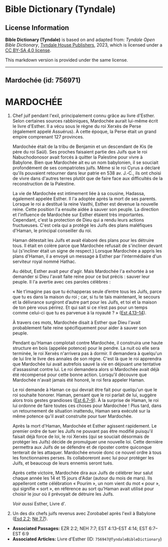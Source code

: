 # Bible Dictionary (Tyndale)

## License Information

**Bible Dictionary (Tyndale)** is based on and adapted from: _Tyndale Open Bible Dictionary_, [Tyndale House Publishers](https://tyndaleopenresources.com/), 2023, which is licensed under a [CC BY-SA 4.0 license](https://creativecommons.org/licenses/by-sa/4.0/legalcode.en).

This markdown version is provided under the same license.



--------------------------------

## Mardochée (id: 756971)

MARDOCHÉE
=========

1. Chef juif pendant l'exil, principalement connu grâce au livre d'Esther. Selon certaines sources rabbiniques, Mardochée aurait lui\-même écrit le livre d'Esther. Il a vécu sous le règne du roi Xerxès de Perse (également appelé Assuérus). À cette époque, la Perse était un grand empire comprenant 127 provinces.

    Mardochée était de la tribu de Benjamin et un descendant de Kis (le père du roi Saül). Ses proches faisaient partie des Juifs que le roi Nabuchodonosor avait forcés à quitter la Palestine pour vivre à Babylone. Bien que Mardochée ait eu un nom babylonien, il se souciait profondément de ses compatriotes juifs. Même si le roi Cyrus a déclaré qu'ils pouvaient retourner dans leur patrie en 538 av. J.‑C., ils ont choisi de vivre dans d'autres terres plutôt que de faire face aux difficultés de la reconstruction de la Palestine.

    La vie de Mardochée est intimement liée à sa cousine, Hadassa, également appelée Esther. Il l'a adoptée après la mort de ses parents. Lorsque le roi a destitué la reine Vasthi, Esther est devenue la nouvelle reine. Cette position l'a ensuite aidée à sauver son peuple. La direction et l'influence de Mardochée sur Esther étaient très importantes. Cependant, c'est la protection de Dieu qui a rendu leurs actions fructueuses. C'est cela qui a protégé les Juifs des plans maléfiques d'Haman, le principal conseiller du roi.

    Haman détestait les Juifs et avait élaboré des plans pour les détruire tous. Il était en colère parce que Mardochée refusait de s'incliner devant lui (s'incliner était un signe de respect.) Lorsque Mardochée a appris les plans d'Haman, il a envoyé un message à Esther par l'intermédiaire d'un serviteur royal nommé Hathac.

    Au début, Esther avait peur d'agir. Mais Mardochée l'a exhortée à se demander si Dieu l'avait faite reine pour ce but précis : sauver leur peuple. Il l'a avertie avec ces paroles célèbres :

    « Ne t’imagine pas que tu échapperas seule d’entre tous les Juifs, parce que tu es dans la maison du roi ; car, si tu te tais maintenant, le secours et la délivrance surgiront d’autre part pour les Juifs, et toi et la maison de ton père vous périrez. Et qui sait si ce n’est pas pour un temps comme celui\-ci que tu es parvenue à la royauté ? » ([Est 4\.13–14](https://ref.ly/Esth4:13-Esth4:14)).

    À travers ces mots, Mardochée disait à Esther que Dieu l'avait probablement faite reine spécifiquement pour aider à sauver son peuple.

    Pendant qu'Haman complotait contre Mardochée, il construira une haute structure en bois (appelée potence) pour le pendre. La nuit où elle sera terminée, le roi Xerxès n'arrivera pas à dormir. Il demandera à quelqu'un de lui lire le livre des annales de son règne. C'est là que le roi apprendra que Mardochée lui avait autrefois sauvé la vie en déjouant une tentative d'assassinat contre lui. Le roi demandera alors si Mardochée avait déjà été récompensé pour cette bonne action. Lorsqu'il découvre que Mardochée n'avait jamais été honoré, le roi fera appeler Haman.

    Le roi demande à Haman ce qui devrait être fait pour quelqu'un que le roi souhaite honorer. Haman, pensant que le roi parlait de lui, suggère alors trois gestes grandioses ([Est 6\.7–9](https://ref.ly/Esth6:7-Esth6:9)). À la surprise de Haman, le roi lui ordonne de faire toutes ces choses pour Mardochée ! Plus tard, dans un retournement de situation inattendu, Haman sera exécuté sur la même potence qu'il avait construite pour tuer Mardochée.

    Après la mort d'Haman, Mardochée et Esther agissent rapidement. Le premier ordre de tuer les Juifs ne pouvant pas être modifié puisqu'il faisait déjà force de loi, le roi Xerxès (qui se souciait désormais de protéger les Juifs) décide de promulguer une nouvelle loi. Cette dernière permettra aux Juifs de se défendre et de riposter contre quiconque tenterait de les attaquer. Mardochée envoie donc ce nouvel ordre à tous les fonctionnaires perses. Ils collaboreront avec lui pour protéger les Juifs, et beaucoup de leurs ennemis seront tués.

    Après cette victoire, Mardochée dira aux Juifs de célébrer leur salut chaque année les 14 et 15 jours d'Adar (autour du mois de mars). Ils appelleront cette célébration « Pourim », un nom vient du mot « pour », qui signifie « sort », en référence au sort qu'Haman avait utilisé pour choisir le jour où il prévoyait de détruire les Juifs.

    *Voir aussi* Esther, Livre d'.

2. Un des dix chefs juifs revenus avec Zorobabel après l'exil à Babylone ([Esd 2\.2](https://ref.ly/Ezra2:2); [Né 7\.7](https://ref.ly/Neh7:7)).

* **Associated Passages:** EZR 2:2; NEH 7:7; EST 4:13–EST 4:14; EST 6:7–EST 6:9
* **Associated Articles:** Livre d'Esther (ID: `756947@TyndaleBibleDictionary`)

